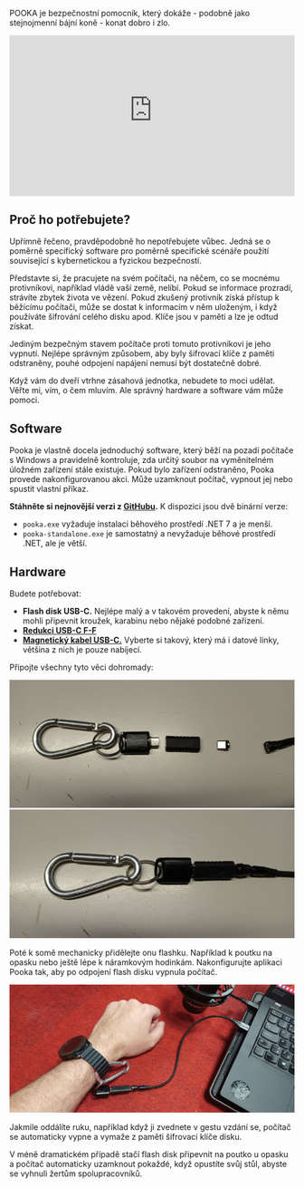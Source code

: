 <!-- dcterms:title = Pooka: Automatické vypnutí počítače při odchodu -->
<!-- dcterms:abstract = Stihnete vypnout počítač, když vám zásahovka vyrazí dveře? Nebo ho jenom zapomínáte zamknout, když jdete na oběd? V obou případech vám pomůže trocha hardware a pomocník jménem Pooka. -->
<!-- dcterms:creator = Michal Altair Valášek -->
<!-- x4w:pictureUrl = /perex-pictures/20231031-pooka.png -->
<!-- x4w:coverUrl = /cover-pictures/20231031-pooka.jpg -->
<!-- x4w:pictureWidth = 150 -->
<!-- x4w:pictureHeight = 150 -->
<!-- x4w:category = IT -->
<!-- x4w:category = Bezpečnost -->
<!-- dcterms:date = 2023-10-31 -->

POOKA je bezpečnostní pomocník, který dokáže - podobně jako stejnojmenní bájní koně - konat dobro i zlo.

<div style="position:relative;padding-top:56.25%;">
  <iframe src="https://www.youtube-nocookie.com/embed/mUN_GBYhjyU" frameborder="0" allowfullscreen allow="accelerometer; autoplay; encrypted-media; gyroscope; picture-in-picture" style="position:absolute;top:0;left:0;width:100%;height:100%;"></iframe>
</div>

## Proč ho potřebujete?

Upřímně řečeno, pravděpodobně ho nepotřebujete vůbec. Jedná se o poměrně specifický software pro poměrně specifické scénáře použití související s kybernetickou a fyzickou bezpečností.

Představte si, že pracujete na svém počítači, na něčem, co se mocnému protivníkovi, například vládě vaší země, nelíbí. Pokud se informace prozradí, strávíte zbytek života ve vězení. Pokud zkušený protivník získá přístup k běžícímu počítači, může se dostat k informacím v něm uloženým, i když používáte šifrování celého disku apod. Klíče jsou v paměti a lze je odtud získat. 

Jediným bezpečným stavem počítače proti tomuto protivníkovi je jeho vypnutí. Nejlépe správným způsobem, aby byly šifrovací klíče z paměti odstraněny, pouhé odpojení napájení nemusí být dostatečně dobré.

Když vám do dveří vtrhne zásahová jednotka, nebudete to moci udělat. Věřte mi, vím, o čem mluvím. Ale správný hardware a software vám může pomoci.

## Software

Pooka je vlastně docela jednoduchý software, který běží na pozadí počítače s Windows a pravidelně kontroluje, zda určitý soubor na vyměnitelném úložném zařízení stále existuje. Pokud bylo zařízení odstraněno, Pooka provede nakonfigurovanou akci. Může uzamknout počítač, vypnout jej nebo spustit vlastní příkaz.

**Stáhněte si nejnovější verzi z [GitHubu](https://github.com/ridercz/Pooka/releases/latest).** K dispozici jsou dvě binární verze:

* `pooka.exe` vyžaduje instalaci běhového prostředí .NET 7 a je menší.
* `pooka-standalone.exe` je samostatný a nevyžaduje běhové prostředí .NET, ale je větší.

## Hardware

Budete potřebovat:

* **Flash disk USB-C.** Nejlépe malý a v takovém provedení, abyste k němu mohli připevnit kroužek, karabinu nebo nějaké podobné zařízení.
* **[Redukci USB-C F-F](https://s.click.aliexpress.com/e/_DFB4JP1)**
* **[Magnetický kabel USB-C.](https://s.click.aliexpress.com/e/_DchKLH9)** Vyberte si takový, který má i datové linky, většina z nich je pouze nabíjecí.

Připojte všechny tyto věci dohromady:

![](https://github.com/ridercz/Pooka/blob/master/Assets/hw-1.jpg?raw=true)
![](https://github.com/ridercz/Pooka/blob/master/Assets/hw-2.jpg?raw=true)

Poté k somě mechanicky přidělejte onu flashku. Například k poutku na opasku nebo ještě lépe k náramkovým hodinkám. Nakonfigurujte aplikaci Pooka tak, aby po odpojení flash disku vypnula počítač.

![](https://github.com/ridercz/Pooka/blob/master/Assets/hw-3.jpg?raw=true)

Jakmile oddálíte ruku, například když ji zvednete v gestu vzdání se, počítač se automaticky vypne a vymaže z paměti šifrovací klíče disku.

V méně dramatickém případě stačí flash disk připevnit na poutko u opasku a počítač automaticky uzamknout pokaždé, když opustíte svůj stůl, abyste se vyhnuli žertům spolupracovníků.